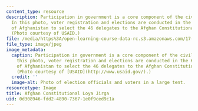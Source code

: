```yaml
---
content_type: resource
description: Participation in government is a core component of the civil society.
  In this photo, voter registration and elections are conducted in the Kabul province
  of Afghanistan to select the 46 delegates to the Afghan Constitutional Loya Jirga.
  (Photo courtesy of USAID.)
file: /media/https%3A/open-learning-course-data-rc.s3.amazonaws.com/17-955-civil-society-social-capital-and-the-state-in-comparative-perspective-fall-2004/0d308946fdd2489073671e0f9ced9c1a_17-955f04.jpg
file_type: image/jpeg
image_metadata:
  caption: Participation in government is a core component of the civil society. In
    this photo, voter registration and elections are conducted in the Kabul province
    of Afghanistan to select the 46 delegates to the Afghan Constitutional Loya Jirga.
    (Photo courtesy of [USAID](http://www.usaid.gov/).)
  credit: ''
  image-alt: Photo of election officials and voters in a large tent.
resourcetype: Image
title: Afghan Constitutional Loya Jirga
uid: 0d308946-fdd2-4890-7367-1e0f9ced9c1a
---
```

